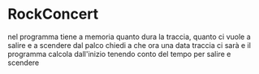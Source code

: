 # RockConcert
nel programma tiene a memoria quanto dura la traccia, quanto ci vuole a salire e a scendere dal palco
chiedi a che ora una data traccia ci sarà e il programma calcola dall'inizio tenendo conto del tempo per salire e scendere
 